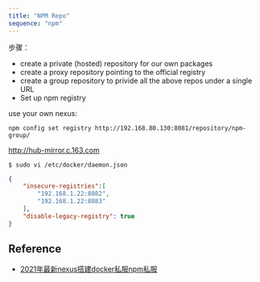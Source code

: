 ```yaml
---
title: "NPM Repo"
sequence: "npm"
---
```


步骤：

- create a private (hosted) repository for our own packages
- create a proxy repository pointing to the official registry
- create a group repository to privide all the above repos under a single URL
- Set up npm registry

use your own nexus:

```text
npm config set registry http://192.168.80.130:8081/repository/npm-group/
```

http://hub-mirror.c.163.com

```text
$ sudo vi /etc/docker/daemon.json
```

```json
{
    "insecure-registries":[
        "192.168.1.22:8082",
        "192.168.1.22:8083"
    ],
    "disable-legacy-registry": true
}
```

## Reference

- [2021年最新nexus搭建docker私服npm私服](https://www.bilibili.com/video/BV1rb4y1f72d)
